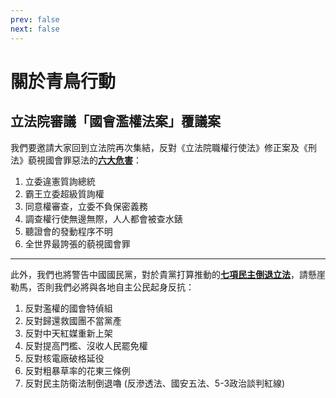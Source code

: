 ```yaml
---
prev: false
next: false
---
```


# 關於青鳥行動

## 立法院審議「國會濫權法案」覆議案

我們要邀請大家回到立法院再次集結，反對《立法院職權行使法》修正案及《刑法》藐視國會罪惡法的<ins>**六大危害**</ins>：

1. 立委違憲質詢總統
2. 霸王立委超級質詢權
3. 同意權審查，立委不負保密義務
4. 調查權行使無邊無際，人人都會被查水錶
5. 聽證會的發動程序不明
6. 全世界最誇張的藐視國會罪

---

此外，我們也將警告中國國民黨，對於貴黨打算推動的<ins>**七項民主倒退立法**</ins>，請懸崖勒馬，否則我們必將與各地自主公民起身反抗：

1. 反對濫權的國會特偵組
2. 反對歸還救國團不當黨產
3. 反對中天紅媒重新上架
4. 反對提高門檻、沒收人民罷免權
5. 反對核電廠破格延役
6. 反對粗暴草率的花東三條例
7. 反對民主防衛法制倒退嚕
   (反滲透法、國安五法、5-3政治談判紅線)
